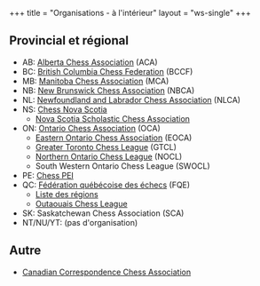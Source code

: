 +++
title = "Organisations - à l'intérieur"
layout = "ws-single"
+++

## Provincial et régional
* AB: [Alberta Chess Association](http://www.albertachess.org/) (ACA)
* BC: [British Columbia Chess Federation](http://www.chess.bc.ca/) (BCCF)
* MB: [Manitoba Chess Association](http://www.chessmanitoba.com/) (MCA)
* NB: [New Brunswick Chess Association](http://mcc.devastation.ca/NBCA.html) (NBCA)
* NL: [Newfoundland and Labrador Chess Association](http://nlchess.ca/) (NLCA)
* NS: [Chess Nova Scotia](https://www.chessns.ca/)
  * [Nova Scotia Scholastic Chess Association](http://www.nssca.ca/)
* ON: [Ontario Chess Association](http://www.ontariochess.com/) (OCA)
  * [Eastern Ontario Chess Association](http://www.eoca.ca/) (EOCA)
  * [Greater Toronto Chess League](http://www.torontochess.org/) (GTCL)
  * [Northern Ontario Chess League](https://www.chess.com/club/northern-ontario-chess-league) (NOCL)
  * South Western Ontario Chess League (SWOCL)
* PE: [Chess PEI](http://mcc.devastation.ca/chess_pei.html)
* QC: [Fédération québécoise des échecs](http://fqechecs.qc.ca/) (FQE)
  * [Liste des régions](https://www.fqechecs.qc.ca/regions/)
  * [Outaouais Chess League](https://www.matoutaouais.org/) 
* SK: Saskatchewan Chess Association (SCA)
* NT/NU/YT: (pas d'organisation)

## Autre
* [Canadian Correspondence Chess Association](http://www.cccachess.ca/)
